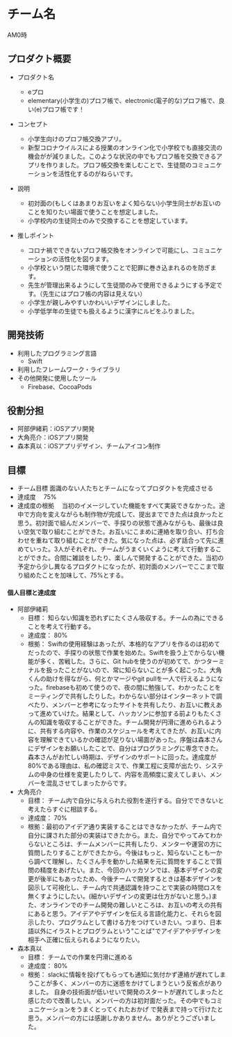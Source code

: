 # チーム名
AM0時

## プロダクト概要
- プロダクト名
  - eプロ
  - elementary(小学生の)プロフ帳で、electronic(電子的な)プロフ帳で、良い(e)プロフ帳です！
- コンセプト
  - 小学生向けのプロフ帳交換アプリ。
  - 新型コロナウイルスによる授業のオンライン化で小学校でも直接交流の機会がが減りました。このような状況の中でもプロフ帳を交換できるアプリを作りました。プロフ帳交換を楽しむことで、生徒間のコミュニケーションを活性化するのがねらいです。

- 説明
  - 初対面の(もしくはあまりお互いをよく知らない)小学生同士がお互いのことを知りたい場面で使うことを想定しました。
  - 小学校内の生徒同士のみで交換することを想定しています。
- 推しポイント
  - コロナ禍でできないプロフ帳交換をオンラインで可能にし、コミュニケーションの活性化を図ります。
  - 小学校という閉じた環境で使うことで犯罪に巻き込まれるのを防ぎます。
  - 先生が管理出来るようにして生徒間のみで使用できるようにする予定です。（先生にはプロフ帳の内容は見えない）
  - 小学生が親しみやすいかわいいデザインにしました。
  - 小学低学年の生徒でも扱えるように漢字にルビをふりました。

## 開発技術
- 利用したプログラミング言語
  - Swift
- 利用したフレームワーク・ライブラリ
- その他開発に使用したツール
  - Firebase、CocoaPods

## 役割分担
- 阿部伊緒莉：iOSアプリ開発
- 大角亮介：iOSアプリ開発
- 森本真以：iOSアプリデザイン、チームアイコン制作

## 目標
- チーム目標
  面識のない人たちとチームになってプロダクトを完成させる
- 達成度
　75%
- 達成度の根拠
　当初のイメージしていた機能をすべて実装できなかった。途中で方向を変えながらも制作物が完成して、提出までできた点は良かったと思う。初対面で組んだメンバーで、手探りの状態で進みながらも、最後は良い空気で取り組むことができた。お互いにこまめに連絡を取り合い、打ち合わせを重ねて取り組むことができた。気になった点は、必ず話合って先に進めていった。3人がそれぞれ、チームがうまくいくように考えて行動することができた。合間に雑談をしたり、楽しんで開発することができた。当初の予定から少し異なるプロダクトになったが、初対面のメンバーでここまで取り組めたことを加味して、75%とする。

#### 個人目標と達成度
- 阿部伊緒莉 
  - 目標：  知らない知識を恐れずにたくさん吸収する。チームの為にできることを考えて行動する。
  - 達成度： 80%  
  - 根拠：  Swiftの使用経験はあったが、本格的なアプリを作るのは初めてだったので、手探りの状態で作業を始めた。Swiftを扱う上でからない機能が多く、苦戦した。さらに、Git hubを使うのが初めてで、かつターミナルを扱ったことがないので、常に知らないことが多く起こった。大角くんの助けを得ながら、何とかマージやgit pullを一人で行えるようになった。firebaseも初めて使うので、夜の間に勉強して、わかったことをミーティングで共有したりした。わからない部分はインターネットで調べたり、メンバーと参考になったサイトを共有したり、お互いに教えあって進めていけた。結果として、ハッカソンに参加する前よりもたくさんの知識を吸収することができた。チーム開発が円滑に進められるように、共有する内容や、作業のスケジュールを考えてきたが、お互いに内容を理解できているかの確認が足りない場面があった。序盤は森本さんにデザインをお願いしたことで、自分はプログラミングに専念できた。森本さんがお忙しい時期は、デザインのサポートに回った。達成度が80%である理由は、私の確認ミスで、作業工程に支障が出たり、システムの中身の仕様を変更したりして、内容を高頻度に変えてしまい、メンバーを混乱させてしまったからです。
- 大角亮介  
  - 目標：  チーム内で自分に与えられた役割を遂行する。自分でできないと考えたらすぐに相談する。
  - 達成度： 70%  
  - 根拠：最初のアイデア通り実装することはできなかったが、チーム内で自分に課された部分の実装はできたから。また、自分でやってみてわからないところは、チームメンバーに共有したり、メンターや運営の方に質問したりすることができたから。今後はもっと、知らないことも一から調べて理解し、たくさん手を動かした結果を元に質問をすることで質問の精度をあげたい。また、今回のハッカソンでは、基本デザインの変更が後半にもあったため、今後チームで開発するときは基本デザインを図示して可視化し、チーム内で共通認識を持つことで実装の時間ロスを無くすようにしたい。(細かいデザインの変更は仕方がないと思う。)また、オンラインでのチーム開発の難しいところは、お互いの考えの共有にあると思う。アイデアやデザインを伝える言語化能力と、それらを図示したり、プログラムとして書ける力をつけていきたい。つまり、日本語以外にイラストとプログラムという"ことば"でアイデアやデザインを相手へ正確に伝えられるようになりたい。
- 森本真以  
  - 目標：  チームでの作業を円滑に進める
  - 達成度： 80%  
  - 根拠： slackに情報を投げてもらっても通知に気付かず連絡が遅れてしまうことが多く、メンバーの方に迷惑をかけてしまうという反省点がありました。
自身の技術面が低いせいで開発のスタートが遅れてしまったと感じたので改善したい。メンバーの方は初対面だった。その中でもコミュニケーションをうまくとってくれたおかげ
で発表まで持って行けたと思う。メンバーの方には感謝しかありません。ありがとうございました。
